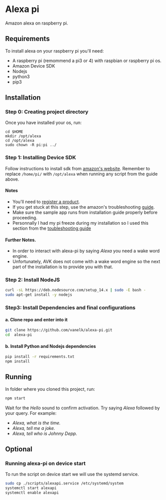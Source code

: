 # Alexa pi
Amazon alexa on raspberry pi.
## Requirements
To install alexa on your raspberry pi you'll need: 
- A raspberry pi (remommend a pi3 or 4) with raspbian or raspberry pi os.
- Amazon Device SDK
- Nodejs
- python3
- pip3

## Installation
### Step 0: Creating project directory
Once you have installed your os, run:
```
cd $HOME
mkdir /opt/alexa
cd /opt/alexa
sudo chown -R pi:pi ../
```
### Step 1: Installing Device SDK
Follow instructions to install sdk from [amazon's website](https://developer.amazon.com/en-US/docs/alexa/avs-device-sdk/raspberry-pi.html).
Remember to replace `/home/pi/` with `/opt/alexa` when running any script from the guide above.

#### Notes
- You'll need to [register a product](https://developer.amazon.com/en-US/docs/alexa/alexa-voice-service/register-a-product-with-avs.html).
- If you get stuck at this step, use the amazon's troubleshooting [guide](https://developer.amazon.com/en-US/docs/alexa/avs-device-sdk/troubleshooting.html#raspberry).
- Make sure the sample app runs from installation guide properly before proceeding.
- Personnally I had my pi freeze during my installation so I used this section from the [toubleshooting guide](https://developer.amazon.com/en-US/docs/alexa/avs-device-sdk/troubleshooting.html#issue-device-freezes-and-install-process-stops)

#### Further Notes.
- In order to interact with alexa-pi by saying *Alexa* you need a wake word engine.
- Unfortunately, AVK does not come with a wake word engine so the next part of the installation is to provide you with that.

### Step 2: Install NodeJS

```bash
curl -sL https://deb.nodesource.com/setup_14.x | sudo -E bash -
sudo apt-get install -y nodejs
```

### Step3: Install Dependencies and final configurations

#### a. Clone repo and enter into it

```bash
git clone https://github.com/vanelk/alexa-pi.git
cd  alexa-pi
```


#### b. Install Python and Nodejs dependencies

```bash
pip install -r requirements.txt
npm install
```

## Running
In folder where you cloned this project, run:
```bash
npm start
```
Wait for the *Hello* sound to confirm activation.
Try saying *Alexa* followed by your query. For example:
- *Alexa, what is the time.*
- *Alexa, tell me a joke.*
- *Alexa, tell who is Johnny Depp.*

## Optional

### Running alexa-pi on device start
To run the script on device start we will use the systemd service.
```bash
sudo cp ./scripts/alexapi.service /etc/systemd/system
systemctl start alexapi
systemctl enable alexapi 
```